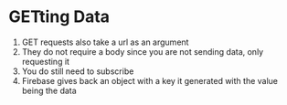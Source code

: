 # GETting Data
01. GET requests also take a url as an argument
02. They do not require a body since you are not sending data, only requesting it
03. You do still need to subscribe
04. Firebase gives back an object with a key it generated with the value being the data